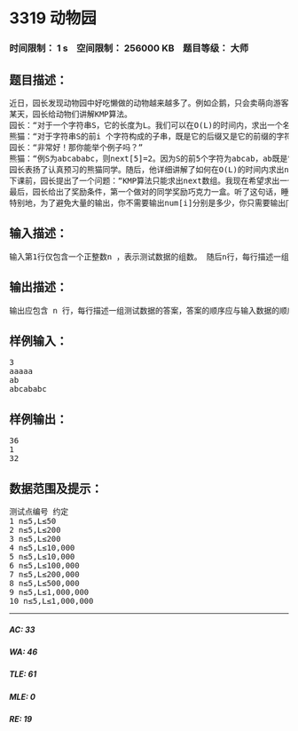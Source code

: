 # 3319 动物园   
### 时间限制： 1 s&nbsp;&nbsp;&nbsp;&nbsp;空间限制： 256000 KB&nbsp;&nbsp;&nbsp;&nbsp;题目等级： 大师  
## 题目描述：  

<pre>
近日，园长发现动物园中好吃懒做的动物越来越多了。例如企鹅，只会卖萌向游客要吃的。为了整治动物园的不良风气，让动物们凭自己的真才实学向游客要吃的，园长决定开设算法班，让动物们学习算法。  
某天，园长给动物们讲解KMP算法。  
园长：“对于一个字符串S，它的长度为L。我们可以在O(L)的时间内，求出一个名为next的数组。有谁预习了next数组的含义吗？”  
熊猫：“对于字符串S的前i 个字符构成的子串，既是它的后缀又是它的前缀的字符串中（它本身除外），最长的长度记作next[i]。”  
园长：“非常好！那你能举个例子吗？”  
熊猫：“例S为abcababc，则next[5]=2。因为S的前5个字符为abcab，ab既是它的后缀又是它的前缀，并且找不到一个更长的字符串满足这个性质。同理，还可得出next[1] = next[2] = next[3] = 0，next[4] = next[6] = 1，next[7] = 2，next[8] = 3。”  
园长表扬了认真预习的熊猫同学。随后，他详细讲解了如何在O(L)的时间内求出next数组。  
下课前，园长提出了一个问题：“KMP算法只能求出next数组。我现在希望求出一个更强大num数组一一对于字符串S的前i个字符构成的子串，既是它的后缀同时又是它的前缀，并且该后缀与该前缀不重叠，将这种字符串的数量记作num[i]。例如S为aaaaa，则num[4] = 2。这是因为S的前4个字符为aaaa，其中a和aa都满足性质‘既是后缀又是前缀’，同时保证这个后缀与这个前缀不重叠。而aaa虽然满足性质‘既是后缀又是前缀’，但遗憾的是这个后缀与这个前缀重叠了，所以不能计算在内。同理，num[1] = 0,num[2] = num[3] = 1,num[5] = 2。”  
最后，园长给出了奖励条件，第一个做对的同学奖励巧克力一盒。听了这句话，睡了一节课的企鹅立刻就醒过来了！但企鹅并不会做这道题，于是向参观动物园的你寻求帮助。你能否帮助企鹅写一个程序求出num数组呢？  
特别地，为了避免大量的输出，你不需要输出num[i]分别是多少，你只需要输出∏(num[i]+1)对1,000,000,007 取模的结果即可。
</pre>
  
  
## 输入描述：  

<pre>
输入第1行仅包含一个正整数n ，表示测试数据的组数。 随后n行，每行描述一组测试数据。每组测试数据仅含有一个字符串S，S的定义详见题目描述。数据保证S 中仅含小写字母。 输入文件中不会包含多余的空行，行末不会存在多余的空格。
</pre>
  
  
## 输出描述：  

<pre>
输出应包含 n 行，每行描述一组测试数据的答案，答案的顺序应与输入数据的顺序保持一致。对于每组测试数据，仅需要输出一个整数，表示这组测试数据的答案对 1,000,000,007 取模的结果。 输出文件中不应包含多余的空行。
</pre>
  
  
## 样例输入：  

<pre>
3   
aaaaa   
ab   
abcababc
</pre>
  
  
## 样例输出：  

<pre>
36
1
32
</pre>
  
  
## 数据范围及提示：  

<pre>
测试点编号 约定   
1 n≤5,L≤50   
2 n≤5,L≤200   
3 n≤5,L≤200   
4 n≤5,L≤10,000   
5 n≤5,L≤10,000   
6 n≤5,L≤100,000   
7 n≤5,L≤200,000   
8 n≤5,L≤500,000   
9 n≤5,L≤1,000,000   
10 n≤5,L≤1,000,000
</pre>
  
  
***  

##### AC: 33  
##### WA: 46  
##### TLE: 61  
##### MLE: 0  
##### RE: 19  
